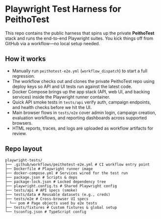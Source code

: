 # Playwright Test Harness for PeithoTest

This repo contains the public harness that spins up the private **PeithoTest** stack and runs the end-to-end Playwright suites. You kick things off from GitHub via a workflow—no local setup needed.

## How it works

- Manually run `peithotest-e2e.yml` (`workflow_dispatch`) to start a full regression.
- The workflow checks out and clones the private PeithoTest repo using deploy keys so API and UI tests run against the latest code.
- Docker Compose brings up the app stack (API, web UI, and backing services) inside the Playwright runner container.
- Quick API smoke tests in `tests/api` verify auth, campaign endpoints, and health checks before we hit the UI.
- Main browser flows in `tests/e2e` cover admin login, campaign creation, evaluation workflows, and reporting dashboards across supported browsers.
- HTML reports, traces, and logs are uploaded as workflow artifacts for review.

## Repo layout

```
playwright-tests/
├── .github/workflows/peithotest-e2e.yml # CI workflow entry point
├── Dockerfile # Playwright runner image
├── docker-compose.yml # Services wired for the test run
├── package.json # Scripts & deps
├── package-lock.json # Locked dependency tree
├── playwright.config.ts # Shared Playwright config
├── tests/api # API specs (smoke)
├── tests/data # Reusable datasets (e.g., creds)
├── tests/e2e # Cross-browser UI specs
│ └── pom # Page objects used by e2e tests
├── tests/fixtures # Custom fixtures & global setup
└── tsconfig.json # TypeScript config
```